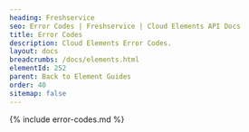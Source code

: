 ```yaml
---
heading: Freshservice
seo: Error Codes | Freshservice | Cloud Elements API Docs
title: Error Codes
description: Cloud Elements Error Codes.
layout: docs
breadcrumbs: /docs/elements.html
elementId: 252
parent: Back to Element Guides
order: 40
sitemap: false
---
```


{% include error-codes.md %}
